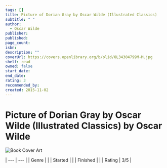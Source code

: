 ```yaml
---
tags: []
title: Picture of Dorian Gray by Oscar Wilde (Illustrated Classics)
subtitle: " "
author:
  - Oscar Wilde
publisher: 
published: 
page_count: 
isbn: 
description: ""
coverUrl: https://covers.openlibrary.org/b/olid/OL34304799M-M.jpg
shelf: read
owned: false
start_date: 
end_date: 
rating: 3
recommended_by: 
created: 2015-11-02
---
```


# Picture of Dorian Gray by Oscar Wilde (Illustrated Classics) by Oscar Wilde

![Book Cover Art](https://covers.openlibrary.org/b/olid/OL34304799M-M.jpg)


| --- | --- |
| Genre |  |
| Started |  |
| Finished |  |
| Rating | 3/5 |

